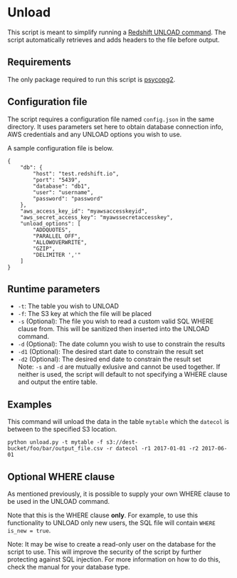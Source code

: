 # Unload
This script is meant to simplify running a [Redshift UNLOAD command](http://docs.aws.amazon.com/redshift/latest/dg/r_UNLOAD.html). The script automatically retrieves and adds headers to the file before output.

## Requirements
The only package required to run this script is [psycopg2](http://initd.org/psycopg/docs/install.html).

## Configuration file
The script requires a configuration file named ``config.json`` in the same directory. It uses parameters set here to obtain database connection info, AWS credentials and any UNLOAD options you wish to use.

A sample configuration file is below.

```
{
    "db": {
        "host": "test.redshift.io",
        "port": "5439",
        "database": "db1",
        "user": "username",
        "password": "password"
    },
    "aws_access_key_id": "myawsaccesskeyid",
    "aws_secret_access_key": "myawssecretaccesskey",
    "unload_options": [
    	"ADDQUOTES",
    	"PARALLEL OFF",
    	"ALLOWOVERWRITE",
    	"GZIP",
    	"DELIMITER ','"
    ]
}
```

## Runtime parameters
* ``-t``: The table you wish to UNLOAD
* ``-f``: The S3 key at which the file will be placed
* ``-s`` (Optional): The file you wish to read a custom valid SQL WHERE clause from. This will be sanitized then inserted into the UNLOAD command. 
* ``-d`` (Optional): The date column you wish to use to constrain the results  
* ``-d1`` (Optional): The desired start date to constrain the result set
* ``-d2`` (Optional): The desired end date to constrain the result set  
Note:  ``-s`` and ``-d`` are mutually exlusive and cannot be used together. If neither is used, the script will default to not specifying a WHERE clause and output the entire table.

## Examples
This command will unload the data in the table ``mytable`` which the ``datecol`` is between to the specified S3 location.
```
python unload.py -t mytable -f s3://dest-bucket/foo/bar/output_file.csv -r datecol -r1 2017-01-01 -r2 2017-06-01
```

## Optional WHERE clause
As mentioned previously, it is possible to supply your own WHERE clause to be used in the UNLOAD command.

Note that this is the WHERE clause **only**. For example, to use this functionality to UNLOAD only new users, the SQL file will contain ``WHERE is_new = true``.

Note: It may be wise to create a read-only user on the database for the script to use. This will improve the security of the script by further protecting against SQL injection. For more information on how to do this, check the manual for your database type.

